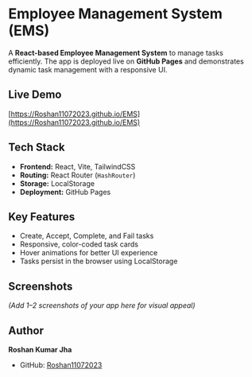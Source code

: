 # Employee Management System (EMS)

A **React-based Employee Management System** to manage tasks efficiently. The app is deployed live on **GitHub Pages** and demonstrates dynamic task management with a responsive UI.

## Live Demo
[https://Roshan11072023.github.io/EMS](https://Roshan11072023.github.io/EMS)

## Tech Stack
- **Frontend:** React, Vite, TailwindCSS  
- **Routing:** React Router (`HashRouter`)  
- **Storage:** LocalStorage  
- **Deployment:** GitHub Pages  

## Key Features
- Create, Accept, Complete, and Fail tasks  
- Responsive, color-coded task cards  
- Hover animations for better UI experience  
- Tasks persist in the browser using LocalStorage  

## Screenshots
*(Add 1–2 screenshots of your app here for visual appeal)*

## Author
**Roshan Kumar Jha**  
- GitHub: [Roshan11072023](https://github.com/Roshan11072023)  

